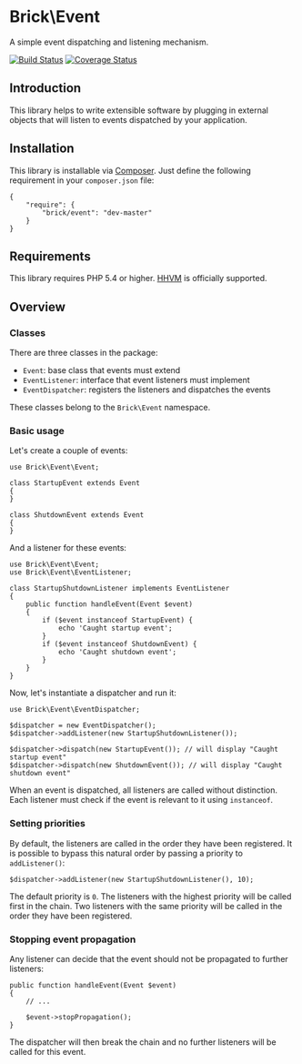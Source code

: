 Brick\Event
===========

A simple event dispatching and listening mechanism.

[![Build Status](https://secure.travis-ci.org/brick/event.png)](http://travis-ci.org/brick/event)
[![Coverage Status](https://coveralls.io/repos/brick/event/badge.png)](https://coveralls.io/r/brick/event)

Introduction
------------

This library helps to write extensible software by plugging in external objects that will
listen to events dispatched by your application.

Installation
------------

This library is installable via [Composer](https://getcomposer.org/).
Just define the following requirement in your `composer.json` file:

    {
        "require": {
            "brick/event": "dev-master"
        }
    }

Requirements
------------

This library requires PHP 5.4 or higher. [HHVM](http://hhvm.com/) is officially supported.

Overview
--------

### Classes

There are three classes in the package:

- `Event`: base class that events must extend
- `EventListener`: interface that event listeners must implement
- `EventDispatcher`: registers the listeners and dispatches the events

These classes belong to the `Brick\Event` namespace.

### Basic usage

Let's create a couple of events:

    use Brick\Event\Event;

    class StartupEvent extends Event
    {
    }

    class ShutdownEvent extends Event
    {
    }

And a listener for these events:

    use Brick\Event\Event;
    use Brick\Event\EventListener;

    class StartupShutdownListener implements EventListener
    {
        public function handleEvent(Event $event)
        {
            if ($event instanceof StartupEvent) {
                echo 'Caught startup event';
            }
            if ($event instanceof ShutdownEvent) {
                echo 'Caught shutdown event';
            }
        }
    }

Now, let's instantiate a dispatcher and run it:

    use Brick\Event\EventDispatcher;
    
    $dispatcher = new EventDispatcher();
    $dispatcher->addListener(new StartupShutdownListener());
    
    $dispatcher->dispatch(new StartupEvent()); // will display "Caught startup event"
    $dispatcher->dispatch(new ShutdownEvent()); // will display "Caught shutdown event"

When an event is dispatched, all listeners are called without distinction. Each listener must check if the event
is relevant to it using `instanceof`.

### Setting priorities

By default, the listeners are called in the order they have been registered. It is possible to bypass this
natural order by passing a priority to `addListener()`:

    $dispatcher->addListener(new StartupShutdownListener(), 10);

The default priority is `0`. The listeners with the highest priority will be called first in the chain.
Two listeners with the same priority will be called in the order they have been registered.

### Stopping event propagation

Any listener can decide that the event should not be propagated to further listeners:

    public function handleEvent(Event $event)
    {
        // ...

        $event->stopPropagation();
    }

The dispatcher will then break the chain and no further listeners will be called for this event.
